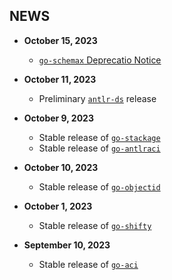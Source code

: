 ## NEWS

 - **October 15, 2023**
   - [`go-schemax` Deprecatio Notice](https://github.com/JesseCoretta/go-schemax/discussions)

 - **October 11, 2023**
   - Preliminary [`antlr-ds`](https://github.com/JesseCoretta/antlr-ds) release

 - **October 9, 2023**
   - Stable release of [`go-stackage`](https://github.com/JesseCoretta/go-stackage)
   - Stable release of [`go-antlraci`](https://github.com/JesseCoretta/go-antlraci)

 - **October 10, 2023**
   - Stable release of [`go-objectid`](https://github.com/JesseCoretta/go-objectid)

 - **October 1, 2023**
   - Stable release of [`go-shifty`](https://github.com/JesseCoretta/go-shifty)

 - **September 10, 2023**
   - Stable release of [`go-aci`](https://github.com/JesseCoretta/go-aci)
